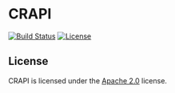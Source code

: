 # CRAPI

[![Build Status](https://travis-ci.org/creation-reborn/CRAPI.svg?branch=master)](https://travis-ci.org/creation-reborn/CRAPI)
[![License](https://creationreborn.net/resources/badges/License-Apache%202.0-blue.svg)](https://www.apache.org/licenses/LICENSE-2.0)

## License
CRAPI is licensed under the [Apache 2.0](https://www.apache.org/licenses/LICENSE-2.0) license.